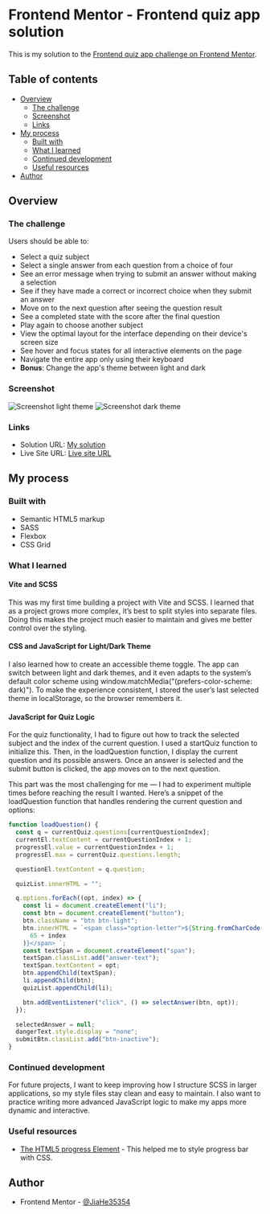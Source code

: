 # Frontend Mentor - Frontend quiz app solution

This is my solution to the [Frontend quiz app challenge on Frontend Mentor](https://www.frontendmentor.io/challenges/frontend-quiz-app-BE7xkzXQnU).

## Table of contents

- [Overview](#overview)
  - [The challenge](#the-challenge)
  - [Screenshot](#screenshot)
  - [Links](#links)
- [My process](#my-process)
  - [Built with](#built-with)
  - [What I learned](#what-i-learned)
  - [Continued development](#continued-development)
  - [Useful resources](#useful-resources)
- [Author](#author)

## Overview

### The challenge

Users should be able to:

- Select a quiz subject
- Select a single answer from each question from a choice of four
- See an error message when trying to submit an answer without making a selection
- See if they have made a correct or incorrect choice when they submit an answer
- Move on to the next question after seeing the question result
- See a completed state with the score after the final question
- Play again to choose another subject
- View the optimal layout for the interface depending on their device's screen size
- See hover and focus states for all interactive elements on the page
- Navigate the entire app only using their keyboard
- **Bonus**: Change the app's theme between light and dark

### Screenshot

![Screenshot light theme](./screenshot-light-png)
![Screenshot dark theme](./screenshot-dark-png)

### Links

- Solution URL: [My solution]()
- Live Site URL: [Live site URL](https://frontend-quiz-app.netlify.app/)

## My process

### Built with

- Semantic HTML5 markup
- SASS
- Flexbox
- CSS Grid

### What I learned

#### Vite and SCSS

This was my first time building a project with Vite and SCSS. I learned that as a project grows more complex, it’s best to split styles into separate files. Doing this makes the project much easier to maintain and gives me better control over the styling.

#### CSS and JavaScript for Light/Dark Theme

I also learned how to create an accessible theme toggle. The app can switch between light and dark themes, and it even adapts to the system’s default color scheme using window.matchMedia("(prefers-color-scheme: dark)"). To make the experience consistent, I stored the user’s last selected theme in localStorage, so the browser remembers it.

#### JavaScript for Quiz Logic

For the quiz functionality, I had to figure out how to track the selected subject and the index of the current question. I used a startQuiz function to initialize this. Then, in the loadQuestion function, I display the current question and its possible answers. Once an answer is selected and the submit button is clicked, the app moves on to the next question.

This part was the most challenging for me — I had to experiment multiple times before reaching the result I wanted. Here’s a snippet of the loadQuestion function that handles rendering the current question and options:

```js
function loadQuestion() {
  const q = currentQuiz.questions[currentQuestionIndex];
  currentEl.textContent = currentQuestionIndex + 1;
  progressEl.value = currentQuestionIndex + 1;
  progressEl.max = currentQuiz.questions.length;

  questionEl.textContent = q.question;

  quizList.innerHTML = "";

  q.options.forEach((opt, index) => {
    const li = document.createElement("li");
    const btn = document.createElement("button");
    btn.className = "btn btn-light";
    btn.innerHTML = `<span class="option-letter">${String.fromCharCode(
      65 + index
    )}</span> `;
    const textSpan = document.createElement("span");
    textSpan.classList.add("answer-text");
    textSpan.textContent = opt;
    btn.appendChild(textSpan);
    li.appendChild(btn);
    quizList.appendChild(li);

    btn.addEventListener("click", () => selectAnswer(btn, opt));
  });

  selectedAnswer = null;
  dangerText.style.display = "none";
  submitBtn.classList.add("btn-inactive");
}
```

### Continued development

For future projects, I want to keep improving how I structure SCSS in larger applications, so my style files stay clean and easy to maintain. I also want to practice writing more advanced JavaScript logic to make my apps more dynamic and interactive.

### Useful resources

- [The HTML5 progress Element](https://css-tricks.com/html5-progress-element/) - This helped me to style progress bar with CSS.

## Author

- Frontend Mentor - [@JiaHe35354](https://www.frontendmentor.io/profile/JiaHe35354)
